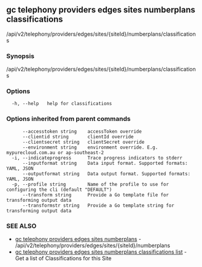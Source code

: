 ## gc telephony providers edges sites numberplans classifications

/api/v2/telephony/providers/edges/sites/{siteId}/numberplans/classifications

### Synopsis

/api/v2/telephony/providers/edges/sites/{siteId}/numberplans/classifications

### Options

```
  -h, --help   help for classifications
```

### Options inherited from parent commands

```
      --accesstoken string    accessToken override
      --clientid string       clientId override
      --clientsecret string   clientSecret override
      --environment string    environment override. E.g. mypurecloud.com.au or ap-southeast-2
  -i, --indicateprogress      Trace progress indicators to stderr
      --inputformat string    Data input format. Supported formats: YAML, JSON
      --outputformat string   Data output format. Supported formats: YAML, JSON
  -p, --profile string        Name of the profile to use for configuring the cli (default "DEFAULT")
      --transform string      Provide a Go template file for transforming output data
      --transformstr string   Provide a Go template string for transforming output data
```

### SEE ALSO

* [gc telephony providers edges sites numberplans](gc_telephony_providers_edges_sites_numberplans.html)	 - /api/v2/telephony/providers/edges/sites/{siteId}/numberplans
* [gc telephony providers edges sites numberplans classifications list](gc_telephony_providers_edges_sites_numberplans_classifications_list.html)	 - Get a list of Classifications for this Site


